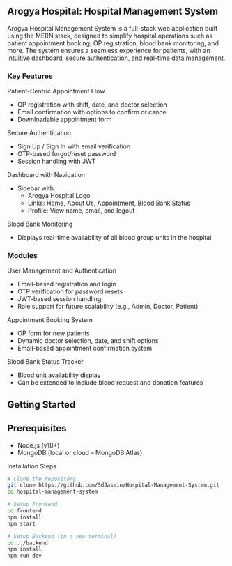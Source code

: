 ## Arogya Hospital: Hospital Management System

Arogya Hospital Management System is a full-stack web application built using the MERN stack, designed to simplify hospital operations such as patient appointment booking, OP registration, blood bank monitoring, and more. The system ensures a seamless experience for patients, with an intuitive dashboard, secure authentication, and real-time data management.

### Key Features

Patient-Centric Appointment Flow
- OP registration with shift, date, and doctor selection
- Email confirmation with options to confirm or cancel
- Downloadable appointment form

Secure Authentication
- Sign Up / Sign In with email verification
- OTP-based forgot/reset password
- Session handling with JWT

 Dashboard with Navigation
- Sidebar with:
  - Arogya Hospital Logo
  - Links: Home, About Us, Appointment, Blood Bank Status
  - Profile: View name, email, and logout

 Blood Bank Monitoring
- Displays real-time availability of all blood group units in the hospital

### Modules

User Management and Authentication
- Email-based registration and login
- OTP verification for password resets
- JWT-based session handling
- Role support for future scalability (e.g., Admin, Doctor, Patient)

 Appointment Booking System
- OP form for new patients
- Dynamic doctor selection, date, and shift options
- Email-based appointment confirmation system

 Blood Bank Status Tracker
- Blood unit availability display
- Can be extended to include blood request and donation features

## Getting Started

## Prerequisites

- Node.js (v18+)
- MongoDB (local or cloud – MongoDB Atlas)

Installation Steps

```bash
# Clone the repository
git clone https://github.com/SdJasmin/Hospital-Management-System.git
cd hospital-management-system

# Setup Frontend
cd frontend
npm install
npm start

# Setup Backend (in a new terminal)
cd ../backend
npm install
npm run dev
